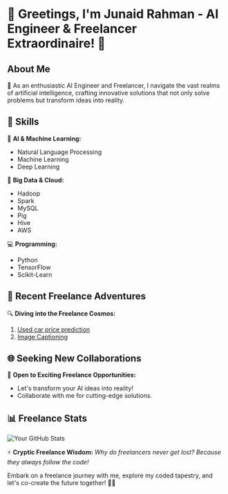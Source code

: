 # 🌟 Greetings, I'm Junaid Rahman - AI Engineer & Freelancer Extraordinaire! 🚀

## About Me

🧠 As an enthusiastic AI Engineer and Freelancer, I navigate the vast realms of artificial intelligence, crafting innovative solutions that not only solve problems but transform ideas into reality.

## 🚀 Skills

🤖 **AI & Machine Learning:**                                                                           
- Natural Language Processing
- Machine Learning
- Deep Learning

💾 **Big Data & Cloud:**
- Hadoop
- Spark
- MySQL
- Pig
- Hive
- AWS

💻 **Programming:**
- Python
- TensorFlow
- Scikit-Learn

## 🌈 Recent Freelance Adventures

🔍 **Diving into the Freelance Cosmos:**
1. [Used car price prediction]([https://github.com/junaidrhmn/Used-car-price-prediction])
2. [Image Captioning]([https://github.com/junaidrhmn/Image-Captioning])

## 🌐 Seeking New Collaborations

🌟 **Open to Exciting Freelance Opportunities:**
- Let's transform your AI ideas into reality!
- Collaborate with me for cutting-edge solutions.

## 📊 Freelance Stats

![Your GitHub Stats](https://github-readme-stats.vercel.app/api?username=yourusername&show_icons=true&theme=radical)

⚡ **Cryptic Freelance Wisdom:**
*Why do freelancers never get lost? Because they always follow the code!*

Embark on a freelance journey with me, explore my coded tapestry, and let's co-create the future together! 🌌✨
